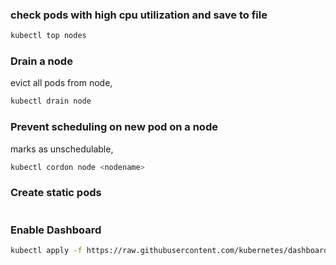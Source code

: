 ### check pods with high cpu utilization and save to file

```bash
kubectl top nodes
```

### Drain a node

evict all pods from node,
```bash
kubectl drain node
```

### Prevent scheduling on new pod on a node

marks as unschedulable,
```bash
kubectl cordon node <nodename>
```

### Create static pods

```bash

```

### Enable Dashboard

```bash
kubectl apply -f https://raw.githubusercontent.com/kubernetes/dashboard/v2.6.1/aio/deploy/recommended.yaml
```